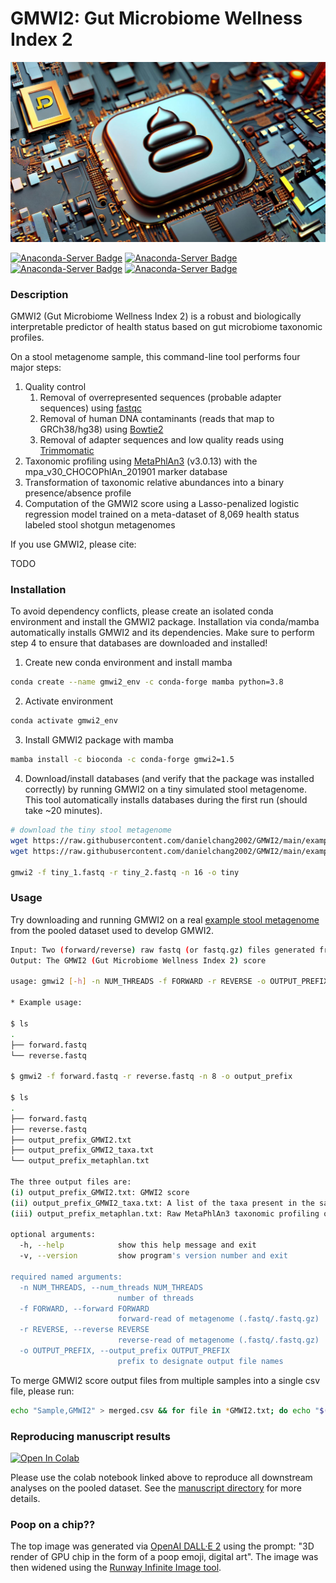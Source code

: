 # GMWI2: Gut Microbiome Wellness Index 2
![poop on a chip](./poop.png)

[![Anaconda-Server Badge](https://anaconda.org/bioconda/gmwi2/badges/version.svg)](https://anaconda.org/bioconda/gmwi2)
[![Anaconda-Server Badge](https://anaconda.org/bioconda/gmwi2/badges/platforms.svg)](https://anaconda.org/bioconda/gmwi2)
[![Anaconda-Server Badge](https://anaconda.org/bioconda/gmwi2/badges/license.svg)](https://anaconda.org/bioconda/gmwi2)
[![Anaconda-Server Badge](https://anaconda.org/bioconda/gmwi2/badges/downloads.svg)](https://anaconda.org/bioconda/gmwi2)

### Description

GMWI2 (Gut Microbiome Wellness Index 2) is a robust and biologically interpretable predictor of health status based on gut microbiome taxonomic profiles.

On a stool metagenome sample, this command-line tool performs four major steps:
1. Quality control
   1. Removal of overrepresented sequences (probable adapter sequences) using [fastqc](https://github.com/s-andrews/FastQC)
   2. Removal of human DNA contaminants (reads that map to GRCh38/hg38) using [Bowtie2](https://github.com/BenLangmead/bowtie2)
   3. Removal of adapter sequences and low quality reads using [Trimmomatic](https://github.com/timflutre/trimmomatic)
2. Taxonomic profiling using [MetaPhlAn3](https://github.com/biobakery/MetaPhlAn) (v3.0.13) with the mpa_v30_CHOCOPhlAn_201901 marker database
3. Transformation of taxonomic relative abundances into a binary presence/absence profile
4. Computation of the GMWI2 score using a Lasso-penalized logistic regression model trained on a meta-dataset of 8,069 health status labeled stool shotgun metagenomes

If you use GMWI2, please cite:

TODO

### Installation

To avoid dependency conflicts, please create an isolated conda environment and install the GMWI2 package. Installation via conda/mamba automatically installs GMWI2 and 
its dependencies.
Make sure to perform step 4 to ensure that databases are downloaded and installed!

1. Create new conda environment and install mamba
```bash
conda create --name gmwi2_env -c conda-forge mamba python=3.8
```

2. Activate environment
```bash
conda activate gmwi2_env
```

3. Install GMWI2 package with mamba
```bash
mamba install -c bioconda -c conda-forge gmwi2=1.5
```

4. Download/install databases (and verify that the package was installed correctly) by running GMWI2 on a tiny simulated stool metagenome. This tool automatically installs databases during the first run (should take ~20 minutes).
```bash
# download the tiny stool metagenome
wget https://raw.githubusercontent.com/danielchang2002/GMWI2/main/example/tiny/tiny_1.fastq
wget https://raw.githubusercontent.com/danielchang2002/GMWI2/main/example/tiny/tiny_2.fastq

gmwi2 -f tiny_1.fastq -r tiny_2.fastq -n 16 -o tiny
```

### Usage

Try downloading and running GMWI2 on a real [example stool metagenome](./example) from the pooled dataset used to develop GMWI2.

```bash
Input: Two (forward/reverse) raw fastq (or fastq.gz) files generated from paired-end stool metagenome reads
Output: The GMWI2 (Gut Microbiome Wellness Index 2) score

usage: gmwi2 [-h] -n NUM_THREADS -f FORWARD -r REVERSE -o OUTPUT_PREFIX [-v]

* Example usage:

$ ls
.
├── forward.fastq
└── reverse.fastq

$ gmwi2 -f forward.fastq -r reverse.fastq -n 8 -o output_prefix

$ ls
.
├── forward.fastq
├── reverse.fastq
├── output_prefix_GMWI2.txt
├── output_prefix_GMWI2_taxa.txt
└── output_prefix_metaphlan.txt

The three output files are: 
(i) output_prefix_GMWI2.txt: GMWI2 score
(ii) output_prefix_GMWI2_taxa.txt: A list of the taxa present in the sample used to compute GMWI2
(iii) output_prefix_metaphlan.txt: Raw MetaPhlAn3 taxonomic profiling output

optional arguments:
  -h, --help            show this help message and exit
  -v, --version         show program's version number and exit

required named arguments:
  -n NUM_THREADS, --num_threads NUM_THREADS
                        number of threads
  -f FORWARD, --forward FORWARD
                        forward-read of metagenome (.fastq/.fastq.gz)
  -r REVERSE, --reverse REVERSE
                        reverse-read of metagenome (.fastq/.fastq.gz)
  -o OUTPUT_PREFIX, --output_prefix OUTPUT_PREFIX
                        prefix to designate output file names
```

To merge GMWI2 score output files from multiple samples into a single csv file, please run:

```bash
echo "Sample,GMWI2" > merged.csv && for file in *GMWI2.txt; do echo "$(basename "$file" | sed 's/.\{10\}$//'),$(cat "$file")" >> merged.csv; done
```

### Reproducing manuscript results

[![Open In Colab](https://colab.research.google.com/assets/colab-badge.svg)](https://colab.research.google.com/github/danielchang2002/GMWI2/blob/main/manuscript/GMWI2_manuscript.ipynb)

Please use the colab notebook linked above to reproduce all downstream analyses on the pooled dataset. 
See the [manuscript directory](./manuscript) for more details.

### Poop on a chip??

The top image was generated via [OpenAI DALL·E 2](https://openai.com/dall-e-2) using the prompt: "3D render of GPU chip in the form of a poop emoji, digital art".
The image was then widened using the [Runway Infinite Image tool](https://runwayml.com/ai-magic-tools/infinite-image/).
